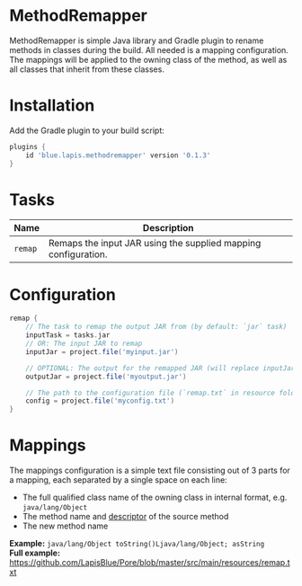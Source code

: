 # MethodRemapper
MethodRemapper is simple Java library and Gradle plugin to rename methods in classes during the build. All needed is a mapping configuration. The mappings will be applied to the owning class of the method, as well as all classes that inherit from these classes.

# Installation
Add the Gradle plugin to your build script:

```gradle
plugins {
    id 'blue.lapis.methodremapper' version '0.1.3'
}
```

# Tasks
|Name|Description|
|----|-----------|
|`remap`|Remaps the input JAR using the supplied mapping configuration.|

# Configuration
```gradle
remap {
    // The task to remap the output JAR from (by default: `jar` task)
    inputTask = tasks.jar
    // OR: The input JAR to remap
    inputJar = project.file('myinput.jar')

    // OPTIONAL: The output for the remapped JAR (will replace inputJar by default)
    outputJar = project.file('myoutput.jar')

    // The path to the configuration file (`remap.txt` in resource folder by default)
    config = project.file('myconfig.txt')
}
```

# Mappings
The mappings configuration is a simple text file consisting out of 3 parts for a mapping, each separated by a single space on each line:

- The full qualified class name of the owning class in internal format, e.g. `java/lang/Object`
- The method name and [descriptor](https://docs.oracle.com/javase/specs/jvms/se8/html/jvms-4.html#jvms-4.3) of the source method
- The new method name

**Example:** `java/lang/Object toString()Ljava/lang/Object; asString`  
**Full example:** https://github.com/LapisBlue/Pore/blob/master/src/main/resources/remap.txt
